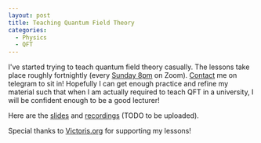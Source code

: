```yaml
---
layout: post
title: Teaching Quantum Field Theory
categories:
  - Physics
  - QFT
---
```

I've started trying to teach quantum field theory casually. The lessons take place roughly fortnightly (every [Sunday 8pm](https://www.timeanddate.com/worldclock/fixedtime.html?msg=TCH%27s+QFT+Lectures&iso=20230129T20&p1=%3A&ah=2) on Zoom). [Contact](https://www.tchlabs.net/#contact) me on telegram to sit in! Hopefully I can get enough practice and refine my material such that when I am actually required to teach QFT in a university, I will be confident enough to be a good lecturer!

Here are the [slides](/downloads/TanChienHao_Slides.pdf)
and [recordings](https://youtube.com/) (TODO to be uploaded).

Special thanks to [Victoris.org](https://victoris.org/) for supporting my lessons!
